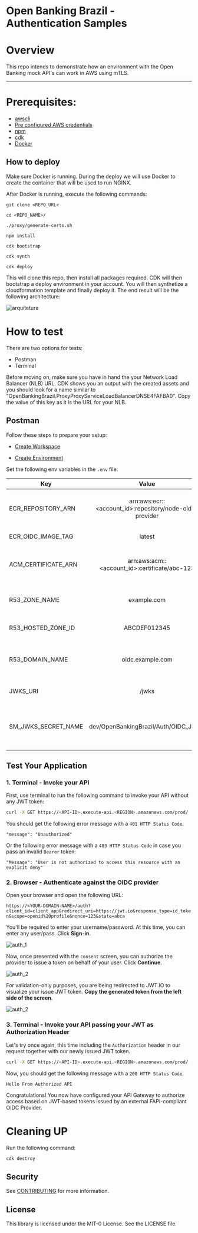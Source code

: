 # Open Banking Brazil - Authentication Samples

# Overview

This repo intends to demonstrate how an environment with the Open Banking mock API's can work in AWS using mTLS.
*** 

# Prerequisites:

- [awscli](https://docs.aws.amazon.com/cli/latest/userguide/cli-chap-install.html)
- [Pre configured AWS credentials](https://docs.aws.amazon.com/amazonswf/latest/developerguide/RubyFlowOptions.html)
- [npm](https://docs.npmjs.com/downloading-and-installing-node-js-and-npm)
- [cdk](https://docs.aws.amazon.com/cdk/latest/guide/getting_started.html)
- [Docker](https://docs.docker.com/get-docker/)

## How to deploy

Make sure Docker is running. During the deploy we will use Docker to create the container that will be used to run NGINX. 

After Docker is running, execute the following commands: 

```
git clone <REPO_URL>

cd <REPO_NAME>/

./proxy/generate-certs.sh

npm install

cdk bootstrap

cdk synth

cdk deploy
```

This will clone this repo, then install all packages required. CDK will then bootstrap a deploy environment in your account. You will then synthetize a cloudformation template and finally deploy it. The end result will be the following architecture: 

![arquitetura](docs/proxy-mtls-architecture-background.png)

# How to test

There are two options for tests:

- Postman
- Terminal

Before moving on, make sure you have in hand the your Network Load Balancer (NLB) URL. CDK shows you an output with the created assets and you should look for a name similar to "OpenBankingBrazil.ProxyProxyServiceLoadBalancerDNSE4FAFBA0". Copy the value of this key as it is the URL for your NLB.

## Postman

Follow these steps to prepare your setup: 

- [Create Workspace](https://learning.postman.com/docs/collaborating-in-postman/using-workspaces/creating-workspaces/)

- [Create Environment](https://learning.postman.com/docs/sending-requests/variables/)

Set the following env variables in the `.env` file:

| Key   |      Value      |      Description      |
|----------|:-------------:|-----------------------:|
| ECR_REPOSITORY_ARN | arn:aws:ecr:<region>:<account_id>:repository/node-oidc-provider | Your Amazon ECR repository name for the Node OIDC Provider application |
| ECR_OIDC_IMAGE_TAG | latest | Your Docker image tag (e.g. latest) |
| ACM_CERTIFICATE_ARN |  arn:aws:acm:<region>:<account_id>:certificate/abc-123 | Your Amazon Certificate Manager (ACM) public certificate ARN |
| R53_ZONE_NAME | example.com | Your Route 53 public zone name (e.g. example.com) |
| R53_HOSTED_ZONE_ID | ABCDEF012345 | Your Route 53 public Hosted Zone ID |
| R53_DOMAIN_NAME | oidc.example.com | The desired domain name to host your OIDC application (e.g. oidc.example.com) |
| JWKS_URI | /jwks | Your OIDC Provider's JWKS Endpoint |
| SM_JWKS_SECRET_NAME | dev/OpenBankingBrazil/Auth/OIDC_JWKS | The AWS Secrets Manager's secret name to securely store your JWKS Key ID for JWT token verification |


## Test Your Application 

### 1. Terminal - Invoke your API
First, use terminal to run the following command to invoke your API without any JWT token:

```sh
curl -X GET https://<API-ID>.execute-api.<REGION>.amazonaws.com/prod/
```
You should get the following error message with a `401 HTTP Status Code`:

`"message": "Unauthorized"`

Or the following error message with a `403 HTTP Status Code` in case you pass an invalid `Bearer` token:

`"Message": "User is not authorized to access this resource with an explicit deny"`

### 2. Browser - Authenticate against the OIDC provider

Open your browser and open the following URL:

`https://<YOUR-DOMAIN-NAME>/auth?client_id=client_app&redirect_uri=https://jwt.io&response_type=id_token&scope=openid%20profile&nonce=123&state=abca`

You'll be required to enter your username/password. At this time, you can enter any user/pass. Click **Sign-in**.

![auth_1](auth_1.png)

Now, once presented with the `consent` screen, you can authorize the provider to issue a token on behalf of your user. Click **Continue**.

![auth_2](auth_2.png)

For validation-only purposes, you are being redirected to JWT.IO to visualize your issue JWT token. **Copy the generated token from the left side of the screen**.

![auth_2](jwt_issued.png)

### 3. Terminal - Invoke your API passing your JWT as Authorization Header

Let's try once again, this time including the `Authorization` header in our request together with our newly issued JWT token.

```sh
curl -X GET https://<API-ID>.execute-api.<REGION>.amazonaws.com/prod/ -H "Authorization: Bearer <YOUR.ACCESS.TOKEN>"
```

Now, you should get the following message with a `200 HTTP Status Code`:

`Hello From Authorized API`

Congratulations! You now have configured your API Gateway to authorize access based on JWT-based tokens issued by an external FAPI-compliant OIDC Provider.

# Cleaning UP

Run the following command:

```sh
cdk destroy
```

## Security

See [CONTRIBUTING](CONTRIBUTING.md#security-issue-notifications) for more information.

## License

This library is licensed under the MIT-0 License. See the LICENSE file.

